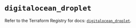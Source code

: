 # `digitalocean_droplet`

Refer to the Terraform Registry for docs: [`digitalocean_droplet`](https://registry.terraform.io/providers/digitalocean/digitalocean/2.49.0/docs/resources/droplet).
